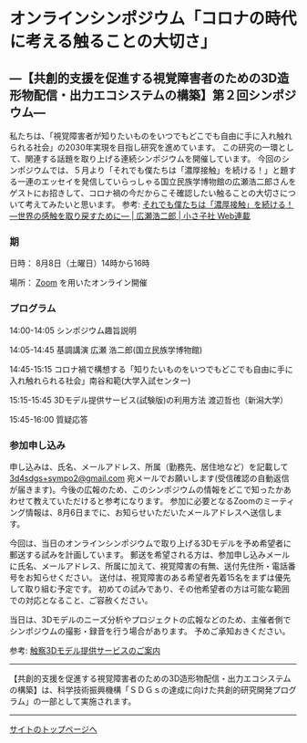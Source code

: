 # オンラインシンポジウム「コロナの時代に考える触ることの大切さ」 
## ―【共創的支援を促進する視覚障害者のための3D造形物配信・出力エコシステムの構築】第２回シンポジウム― 

私たちは、「視覚障害者が知りたいものをいつでもどこでも自由に手に入れ触れられる社会」の2030年実現を目指し研究を進めています。 
この研究の一環として、関連する話題を取り上げる連続シンポジウムを開催しています。 
今回のシンポジウムでは、５月より「それでも僕たちは「濃厚接触」を続ける！」と題する一連のエッセイを発信していらっしゃる国立民族学博物館の広瀬浩二郎さんをゲストにお招きして、コロナ禍の今だからこそ確認したい触ることの大切さについて考えてみたいと思います。 
参考: 
[それでも僕たちは「濃厚接触」を続ける！―世界の感触を取り戻すために― | 広瀬浩二郎 | 小さ子社 Web連載 ](https://www.chiisago.jp/mag/000/)

### 期 
日時： 8月8日（土曜日）14時から16時 

場所： 
[Zoom](https://zoom.us/jp-jp/meetings.html) 
を用いたオンライン開催 

### プログラム 
14:00-14:05 シンポジウム趣旨説明 

14:05-14:45 基調講演 広瀬 浩二郎(国立民族学博物館) 

14:45-15:15 コロナ禍で構想する「知りたいものをいつでもどこでも自由に手に入れ触れられる社会」南谷和範(大学入試センター) 

15:15-15:45 3Dモデル提供サービス(試験版)の利用方法 渡辺哲也（新潟大学） 

15:45-16:00 質疑応答 

### 参加申し込み 
申し込みは、氏名、メールアドレス、所属（勤務先、居住地など）を記載して 
3d4sdgs+sympo2@gmail.com
宛メールでお願いします(受信確認の自動返信が届きます)。今後の広報のため、このシンポジウムの情報をどこで知ったかあわせて教えていただけると参考になります。 
参加に必要となるZoomのミーティング情報は、8月6日までに、お知らせいただいたメールアドレスへ送信します。 

今回は、当日のオンラインシンポジウムで取り上げる3Dモデルを予め希望者に郵送する試みを計画しています。 
郵送を希望される方は、参加申し込みメールに氏名、メールアドレス、所属に加えて、視覚障害の有無、送付先住所・電話番号をお知らせください。 
送付は、視覚障害のある希望者先着15名をまずは優先して取り組む予定です。 
初めての試みであり、その他希望者の方は可能な範囲での対応となること、ご容赦ください。 

当日は、3Dモデルのニーズ分析やプロジェクトの広報などのため、主催者側でシンポジウムの撮影・録音を行う場合があります。 
予めご承知おきください。 

参考: 
[触察3Dモデル提供サービスのご案内](https://3d4sdgs.net/service.html)

---
【共創的支援を促進する視覚障害者のための3D造形物配信・出力エコシステムの構築】は、科学技術振興機構「ＳＤＧｓの達成に向けた共創的研究開発プログラム」の一部として実施されます。 

---

[サイトのトップページへ](index.md)
